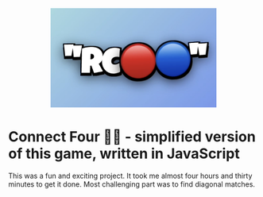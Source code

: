 <div align="center">
    <img src="./cover.png" alt="Connect Four game bop animated icon" height="200px" />
</div>

# Connect Four 🔴🔵 - simplified version of this game, written in JavaScript
This was a fun and exciting project. It took me almost four hours and thirty minutes to get it done. Most challenging part was to find diagonal matches.
